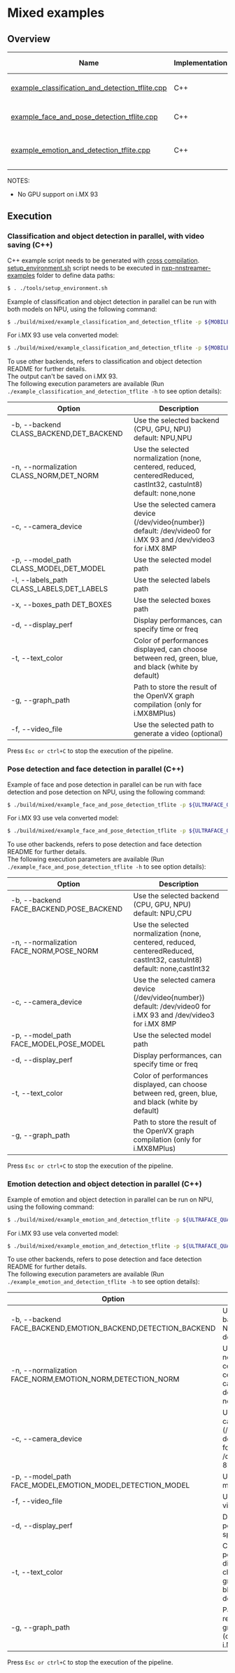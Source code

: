 # Mixed examples

## Overview
Name | Implementation | Platforms | Model | ML engine | Backend | Features
--- | --- | --- | --- | --- | --- | ---
[example_classification_and_detection_tflite.cpp](./cpp/example_classification_and_detection_tflite.cpp) | C++ | i.MX 8M Plus <br> i.MX 93 | mobilenet_v1	<br> mobilenet_ssd_v2 | TFLite | NPU<br>GPU<br>CPU<br> | camera<br>gst-launch<br>
[example_face_and_pose_detection_tflite.cpp](./cpp/example_face_and_pose_detection_tflite.cpp) | C++ | i.MX 8M Plus <br> i.MX 93 | UltraFace <br> PoseNet Lightning	 | TFLite | NPU<br>GPU<br>CPU<br> | camera<br>gst-launch<br>
[example_emotion_and_detection_tflite.cpp](./cpp/example_emotion_and_detection_tflite.cpp) | C++ | i.MX 8M Plus | UltraFace <br> Deepface-emotion <br> mobilenet_ssd_v2 | TFLite | NPU<br>GPU<br>CPU<br> | camera<br>gst-launch<br>

NOTES:
* No GPU support on i.MX 93
 
## Execution
### Classification and object detection in parallel, with video saving (C++)
C++ example script needs to be generated with [cross compilation](../). [setup_environment.sh](../tools/setup_environment.sh) script needs to be executed in [nxp-nnstreamer-examples](../) folder to define data paths:
```bash
$ . ./tools/setup_environment.sh
```
Example of classification and object detection in parallel can be run with both models on NPU, using the following command:
 ```bash
$ ./build/mixed/example_classification_and_detection_tflite -p ${MOBILENETV1_QUANT},${MOBILENETV2_QUANT} -l ${MOBILENETV1_LABELS},${COCO_LABELS} -x ${MOBILENETV2_BOXES} -f ${SAVE_VIDEO_PATH}
```
For i.MX 93 use vela converted model:
 ```bash
$ ./build/mixed/example_classification_and_detection_tflite -p ${MOBILENETV1_QUANT_VELA},${MOBILENETV2_QUANT_VELA} -l ${MOBILENETV1_LABELS},${COCO_LABELS} -x ${MOBILENETV2_BOXES} -f ${SAVE_VIDEO_PATH}
```
To use other backends, refers to classification and object detection README for further details.<br>
The output can't be saved on i.MX 93.<br>
The following execution parameters are available (Run ``` ./example_classification_and_detection_tflite -h``` to see option details):

Option | Description
--- | ---
-b, --backend CLASS_BACKEND,DET_BACKEND | Use the selected backend (CPU, GPU, NPU)<br> default: NPU,NPU
-n, --normalization CLASS_NORM,DET_NORM | Use the selected normalization (none, centered, reduced, centeredReduced, castInt32, castuInt8)<br> default: none,none
-c, --camera_device | Use the selected camera device (/dev/video{number})<br>default: /dev/video0 for i.MX 93 and /dev/video3 for i.MX 8MP
-p, --model_path CLASS_MODEL,DET_MODEL | Use the selected model path
-l, --labels_path CLASS_LABELS,DET_LABELS | Use the selected labels path
-x, --boxes_path DET_BOXES | Use the selected boxes path
-d, --display_perf |Display performances, can specify time or freq
-t, --text_color | Color of performances displayed, can choose between red, green, blue, and black (white by default)
-g, --graph_path | Path to store the result of the OpenVX graph compilation (only for i.MX8MPlus)
-f, --video_file | Use the selected path to generate a video (optional)

Press ```Esc or ctrl+C``` to stop the execution of the pipeline.

### Pose detection and face detection in parallel (C++)
Example of face and pose detection in parallel can be run with face detection and pose detection on NPU, using the following command:
```bash
$ ./build/mixed/example_face_and_pose_detection_tflite -p ${ULTRAFACE_QUANT},${MOVENET_QUANT}
```
For i.MX 93 use vela converted model:
```bash
$ ./build/mixed/example_face_and_pose_detection_tflite -p ${ULTRAFACE_QUANT_VELA},${MOVENET_QUANT_VELA}
```
To use other backends, refers to pose detection and face detection README for further details.<br>
The following execution parameters are available (Run ``` ./example_face_and_pose_detection_tflite -h``` to see option details):

Option | Description
--- | ---
-b, --backend FACE_BACKEND,POSE_BACKEND | Use the selected backend (CPU, GPU, NPU)<br> default: NPU,CPU
-n, --normalization FACE_NORM,POSE_NORM | Use the selected normalization (none, centered, reduced, centeredReduced, castInt32, castuInt8)<br> default: none,castInt32
-c, --camera_device | Use the selected camera device (/dev/video{number})<br>default: /dev/video0 for i.MX 93 and /dev/video3 for i.MX 8MP
-p, --model_path FACE_MODEL,POSE_MODEL | Use the selected model path
-d, --display_perf |Display performances, can specify time or freq
-t, --text_color | Color of performances displayed, can choose between red, green, blue, and black (white by default)
-g, --graph_path | Path to store the result of the OpenVX graph compilation (only for i.MX8MPlus)

Press ```Esc or ctrl+C``` to stop the execution of the pipeline.

### Emotion detection and object detection in parallel (C++)
Example of emotion and object detection in parallel can be run on NPU, using the following command:
```bash
$ ./build/mixed/example_emotion_and_detection_tflite -p ${ULTRAFACE_QUANT},${EMOTION_QUANT},${MOBILENETV2_QUANT} -f ${POWER_JUMP_VIDEO} -l ${COCO_LABELS} -x ${MOBILENETV2_BOXES}
```
For i.MX 93 use vela converted model:
```bash
$ ./build/mixed/example_emotion_and_detection_tflite -p ${ULTRAFACE_QUANT_VELA},${EMOTION_QUANT_VELA},${MOBILENETV2_QUANT_VELA} -f ${POWER_JUMP_VIDEO} -l ${COCO_LABELS} -x ${MOBILENETV2_BOXES}
```
To use other backends, refers to pose detection and face detection README for further details.<br>
The following execution parameters are available (Run ``` ./example_emotion_and_detection_tflite -h``` to see option details):

Option | Description
--- | ---
-b, --backend FACE_BACKEND,EMOTION_BACKEND,DETECTION_BACKEND | Use the selected backend (CPU, GPU, NPU)<br> default: NPU,CPU
-n, --normalization FACE_NORM,EMOTION_NORM,DETECTION_NORM | Use the selected normalization (none, centered, reduced, centeredReduced, castInt32, castuInt8)<br> default: none,castInt32
-c, --camera_device | Use the selected camera device (/dev/video{number})<br>default: /dev/video0 for i.MX 93 and /dev/video3 for i.MX 8MP
-p, --model_path FACE_MODEL,EMOTION_MODEL,DETECTION_MODEL | Use the selected model path
-f, --video_file | Use the selected video file
-d, --display_perf |Display performances, can specify time or freq
-t, --text_color | Color of performances displayed, can choose between red, green, blue, and black (white by default)
-g, --graph_path | Path to store the result of the OpenVX graph compilation (only for i.MX8MPlus)

Press ```Esc or ctrl+C``` to stop the execution of the pipeline.